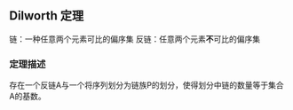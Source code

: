 ## Dilworth 定理

链：一种任意两个元素可比的偏序集
反链：任意两个元素**不**可比的偏序集

### 定理描述

存在一个反链A与一个将序列划分为链族P的划分，使得划分中链的数量等于集合A的基数。